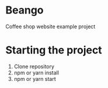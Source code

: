 # Beango
Coffee shop website example project 

# Starting the project
1. Clone repository
2. npm or yarn install
3. npm or yarn start
